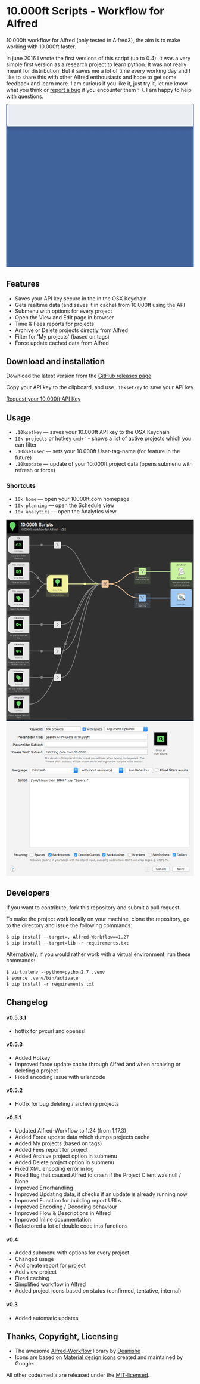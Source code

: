 # 10.000ft Scripts - Workflow for Alfred #
10.000ft workflow for Alfred (only tested in Alfred3), the aim is to make working with 10.000ft faster.

In june 2016 I wrote the first versions of this script (up to 0.4). It was a very simple first version as a research project to learn python. It was not really meant for distribution. But it saves me a lot of time every working day and I like to share this with other Alfred enthousiasts and hope to get some feedback and learn more. I am curious if you like it, just try it, let me know what you think or [report a bug](https://github.com/jceelen/alfred-10000ft-scripts/issues)  if you encounter them :-). I am happy to help with questions.

<img src="docs/demo.gif" alt="Demo" />

## Features ##
- Saves your API key secure in the in the OSX Keychain
- Gets realtime data (and saves it in cache) from 10.000ft using the API
- Submenu with options for every project
 - Open the View and Edit page in browser
 - Time & Fees reports for projects
 - Archive or Delete projects directly from Alfred 
- Filter for 'My projects' (based on tags)
- Force update cached data from Alfred

## Download and installation ##
Download the latest version from the [GitHub releases page](https://github.com/jceelen/alfred-10000ft-scripts/releases/latest)

Copy your API key to the clipboard, and use `.10ksetkey` to save your API key

[Request your 10.000ft API Key](http://10000ft.us6.list-manage2.com/subscribe?u=9c2ec42cba0e4196798807690&id=be8afd4d34)

## Usage ##
- `.10ksetkey` — saves your 10.000ft API key to the OSX Keychain
- `10k projects` or hotkey `cmd+'` - shows a list of active projects which you can filter
- `.10ksetuser` — sets your 10.000ft User-tag-name (for feature in the future)
- `.10kupdate` — update of your 10.000ft project data (opens submenu with refresh or force)

### Shortcuts ###
- `10k home` — open your 10000ft.com homepage
- `10k planning` — open the Schedule view
- `10k analytics` — open the Analytics view

<img src="docs/screenshot1.png" alt="Screenshot1.png" />

<img src="docs/screenshot2.png" alt="Screenshot2.png" />

## Developers

If you want to contribute, fork this repository and submit a pull request.

To make the project work locally on your machine, clone the repository, go to the directory and issue the following commands:

    $ pip install --target=. Alfred-Workflow==1.27
    $ pip install --target=lib -r requirements.txt

Alternatively, if you would rather work with a virtual environment, run these commands:

    $ virtualenv --python=python2.7 .venv
    $ source .venv/bin/activate
    $ pip install -r requirements.txt

## Changelog

#### v0.5.3.1
- hotfix for pycurl and openssl

#### v0.5.3
- Added Hotkey
- Improved force update cache through Alfred and when archiving or deleting a project
- Fixed encoding issue with urlencode


#### v0.5.2
- Hotfix for bug deleting / archiving projects

#### v0.5.1
- Updated Alfred-Workflow to 1.24 (from 1.17.3)
- Added Force update data which dumps projects cache
- Added My projects (based on tags)
- Added Fees report for project
- Added Archive project option in submenu
- Added Delete project option in submenu
- Fixed XML encoding error in log
- Fixed Bug that caused Alfred to crash if the Project Client was null / None
- Improved Errorhandling
- Improved Updating data, it checks if an update is already running now
- Improved Function for building report URLs
- Improved Encoding / Decoding behaviour
- Improved Flow & Descriptions in Alfred
- Improved Inline documentation
- Refactored a lot of double code into functions

#### v0.4
- Added submenu with options for every project
- Changed usage
- Add create report for project
- Add view project
- Fixed caching
- Simplified workflow in Alfred
- Added project icons based on status (confirmed, tentative, internal)

#### v0.3
- Added automatic updates

## Thanks, Copyright, Licensing ##
- The awesome [Alfred-Workflow](http://www.deanishe.net/alfred-workflow/) library by [Deanishe](https://github.com/deanishe)
- Icons are based on [Material design icons](https://github.com/google/material-design-icons) created and maintained by Google.

All other code/media are released under the [MIT-licensed](http://opensource.org/licenses/MIT). 
